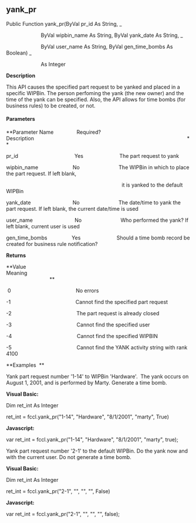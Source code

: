yank_pr
-------

Public Function yank_pr(ByVal pr_id As String, _

                        ByVal wipbin_name As String, ByVal yank_date As String, _

                        ByVal user_name As String, ByVal gen_time_bombs As Boolean) _

                        As Integer

**Description**

This API causes the specified part request to be yanked and placed in a specific WIPBin. The person perfoming the yank (the new owner) and the time of the yank can be specified. Also, the API allows for time bombs (for business rules) to be created, or not.

#### Parameters
**Parameter Name                Required?             Description                                                                                                          **

pr_id                                       Yes                         The part request to yank

wipbin_name                        No                           The WIPBin in which to place the part request. If left blank,

                                                                                it is yanked to the default WIPBin

yank_date                             No                           The date/time to yank the part request. If left blank, the current date/time is used

user_name                             No                           Who performed the yank? If left blank, current user is used

gen_time_bombs                 Yes                         Should a time bomb record be created for business rule notification?

**Returns**

**Value                                     Meaning                                                                                                                                               **

 0                                             No errors

-1                                             Cannot find the specified part request

-2                                             The part request is already closed

-3                                             Cannot find the specified user

-4                                             Cannot find the specified WIPBIN

-5                                             Cannot find the YANK activity string with rank 4100

**Examples  **

 Yank part request number '1-14' to WIPBin 'Hardware'.  The yank occurs on August 1, 2001, and is performed by Marty. Generate a time bomb.

**Visual Basic:**

Dim ret_int As Integer

ret_int = fccl.yank_pr("1-14", "Hardware", "8/1/2001", "marty", True)

**Javascript:**

var ret_int = fccl.yank_pr("1-14", "Hardware", "8/1/2001", "marty", true);

 Yank part request number '2-1' to the default WIPBin. Do the yank now and with the current user. Do not generate a time bomb.

**Visual Basic:**

Dim ret_int As Integer

ret_int = fccl.yank_pr("2-1", "", "", "", False)

**Javascript:**

var ret_int = fccl.yank_pr("2-1", "", "", "", false);